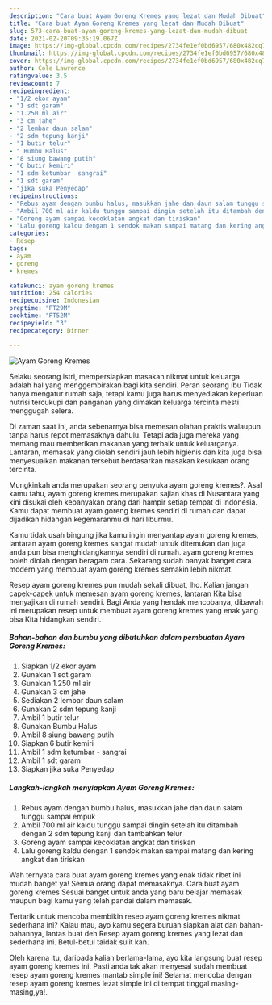 ```yaml
---
description: "Cara buat Ayam Goreng Kremes yang lezat dan Mudah Dibuat"
title: "Cara buat Ayam Goreng Kremes yang lezat dan Mudah Dibuat"
slug: 573-cara-buat-ayam-goreng-kremes-yang-lezat-dan-mudah-dibuat
date: 2021-02-20T09:35:19.067Z
image: https://img-global.cpcdn.com/recipes/2734fe1ef0bd6957/680x482cq70/ayam-goreng-kremes-foto-resep-utama.jpg
thumbnail: https://img-global.cpcdn.com/recipes/2734fe1ef0bd6957/680x482cq70/ayam-goreng-kremes-foto-resep-utama.jpg
cover: https://img-global.cpcdn.com/recipes/2734fe1ef0bd6957/680x482cq70/ayam-goreng-kremes-foto-resep-utama.jpg
author: Cole Lawrence
ratingvalue: 3.5
reviewcount: 7
recipeingredient:
- "1/2 ekor ayam"
- "1 sdt garam"
- "1.250 ml air"
- "3 cm jahe"
- "2 lembar daun salam"
- "2 sdm tepung kanji"
- "1 butir telur"
- " Bumbu Halus"
- "8 siung bawang putih"
- "6 butir kemiri"
- "1 sdm ketumbar  sangrai"
- "1 sdt garam"
- "jika suka Penyedap"
recipeinstructions:
- "Rebus ayam dengan bumbu halus, masukkan jahe dan daun salam tunggu sampai empuk"
- "Ambil 700 ml air kaldu tunggu sampai dingin setelah itu ditambah dengan 2 sdm tepung kanji dan tambahkan telur"
- "Goreng ayam sampai kecoklatan angkat dan tiriskan"
- "Lalu goreng kaldu dengan 1 sendok makan sampai matang dan kering angkat dan tiriskan"
categories:
- Resep
tags:
- ayam
- goreng
- kremes

katakunci: ayam goreng kremes 
nutrition: 254 calories
recipecuisine: Indonesian
preptime: "PT29M"
cooktime: "PT52M"
recipeyield: "3"
recipecategory: Dinner

---
```



![Ayam Goreng Kremes](https://img-global.cpcdn.com/recipes/2734fe1ef0bd6957/680x482cq70/ayam-goreng-kremes-foto-resep-utama.jpg)

Selaku seorang istri, mempersiapkan masakan nikmat untuk keluarga adalah hal yang menggembirakan bagi kita sendiri. Peran seorang ibu Tidak hanya mengatur rumah saja, tetapi kamu juga harus menyediakan keperluan nutrisi tercukupi dan panganan yang dimakan keluarga tercinta mesti menggugah selera.

Di zaman  saat ini, anda sebenarnya bisa memesan olahan praktis walaupun tanpa harus repot memasaknya dahulu. Tetapi ada juga mereka yang memang mau memberikan makanan yang terbaik untuk keluarganya. Lantaran, memasak yang diolah sendiri jauh lebih higienis dan kita juga bisa menyesuaikan makanan tersebut berdasarkan masakan kesukaan orang tercinta. 



Mungkinkah anda merupakan seorang penyuka ayam goreng kremes?. Asal kamu tahu, ayam goreng kremes merupakan sajian khas di Nusantara yang kini disukai oleh kebanyakan orang dari hampir setiap tempat di Indonesia. Kamu dapat membuat ayam goreng kremes sendiri di rumah dan dapat dijadikan hidangan kegemaranmu di hari liburmu.

Kamu tidak usah bingung jika kamu ingin menyantap ayam goreng kremes, lantaran ayam goreng kremes sangat mudah untuk ditemukan dan juga anda pun bisa menghidangkannya sendiri di rumah. ayam goreng kremes boleh diolah dengan beragam cara. Sekarang sudah banyak banget cara modern yang membuat ayam goreng kremes semakin lebih nikmat.

Resep ayam goreng kremes pun mudah sekali dibuat, lho. Kalian jangan capek-capek untuk memesan ayam goreng kremes, lantaran Kita bisa menyajikan di rumah sendiri. Bagi Anda yang hendak mencobanya, dibawah ini merupakan resep untuk membuat ayam goreng kremes yang enak yang bisa Kita hidangkan sendiri.

<!--inarticleads1-->

##### Bahan-bahan dan bumbu yang dibutuhkan dalam pembuatan Ayam Goreng Kremes:

1. Siapkan 1/2 ekor ayam
1. Gunakan 1 sdt garam
1. Gunakan 1.250 ml air
1. Gunakan 3 cm jahe
1. Sediakan 2 lembar daun salam
1. Gunakan 2 sdm tepung kanji
1. Ambil 1 butir telur
1. Gunakan  Bumbu Halus
1. Ambil 8 siung bawang putih
1. Siapkan 6 butir kemiri
1. Ambil 1 sdm ketumbar - sangrai
1. Ambil 1 sdt garam
1. Siapkan jika suka Penyedap




<!--inarticleads2-->

##### Langkah-langkah menyiapkan Ayam Goreng Kremes:

1. Rebus ayam dengan bumbu halus, masukkan jahe dan daun salam tunggu sampai empuk
1. Ambil 700 ml air kaldu tunggu sampai dingin setelah itu ditambah dengan 2 sdm tepung kanji dan tambahkan telur
1. Goreng ayam sampai kecoklatan angkat dan tiriskan
1. Lalu goreng kaldu dengan 1 sendok makan sampai matang dan kering angkat dan tiriskan




Wah ternyata cara buat ayam goreng kremes yang enak tidak ribet ini mudah banget ya! Semua orang dapat memasaknya. Cara buat ayam goreng kremes Sesuai banget untuk anda yang baru belajar memasak maupun bagi kamu yang telah pandai dalam memasak.

Tertarik untuk mencoba membikin resep ayam goreng kremes nikmat sederhana ini? Kalau mau, ayo kamu segera buruan siapkan alat dan bahan-bahannya, lantas buat deh Resep ayam goreng kremes yang lezat dan sederhana ini. Betul-betul taidak sulit kan. 

Oleh karena itu, daripada kalian berlama-lama, ayo kita langsung buat resep ayam goreng kremes ini. Pasti anda tak akan menyesal sudah membuat resep ayam goreng kremes mantab simple ini! Selamat mencoba dengan resep ayam goreng kremes lezat simple ini di tempat tinggal masing-masing,ya!.

